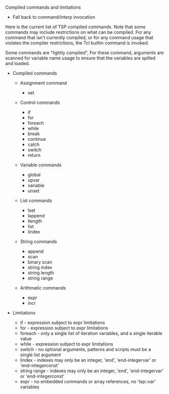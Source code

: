 Compiled commands and limitations

  - Fall back to command/interp invocation

Here is the current list of TSP compiled commands.  Note that some commands
may include restrictions on what can be compiled.  For any command that
isn't currently compiled, or for any command usage that violates the
compiler restrictions, the Tcl builtin command is invoked.

Some commands are "lightly compiled", For these command, arguments are scanned
for variable name usage to ensure that the variables are spilled and loaded.

  - Compiled commands

    * Assignment command

      - set

    * Control commands

      - if
      - for
      - foreach
      - while
      - break
      - continue
      - catch
      - switch
      - return

    * Variable commands

      - global
      - upvar
      - variable
      - unset

    * List commands

      - lset 
      - lappend
      - llength
      - list
      - lindex

    * String commands

       - append
       - scan 
       - binary scan
       - string index
       - string length
       - string range

    * Arithmatic commands

       - expr
       - incr
  

  - Limitations

    * if - expression subject to expr limitations
    * for - expression subject to expr limitations
    * foreach - only a single list of iteration variables, and a single iterable value
    * while - expression subject to expr limitations
    * switch - no optional arguments, patterns and scripts must be a single list argument
    * lindex - indexes may only be an integer, 'end', 'end-integervar' or 'end-integerconst'
    * string range - indexes may only be an integer, 'end', 'end-integervar' or 'end-integerconst'
    * expr - no embedded commands or array references, no 'tsp::var' variables
